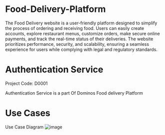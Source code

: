 # Food-Delivery-Platform
The Food Delivery website is a user-friendly platform designed to simplify the process of ordering and receiving food. Users can easily create accounts, explore restaurant menus, customize orders, make secure online payments, and track the real-time status of their deliveries. The website prioritizes performance, security, and scalability, ensuring a seamless experience for users while complying with legal and regulatory standards.

# Authentication Service
Project Code: D0001

Authentication Service is a part Of Dominos Food delivery Platform

# Use Cases
Use Case Diagram
![image](https://github.com/Devops-Batch-07/Food-Delivery-Platform/assets/98469507/ed09f465-d463-40d8-b0e1-2f65845b77fc)
